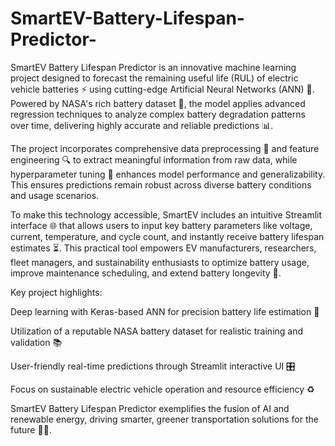 # SmartEV-Battery-Lifespan-Predictor-
SmartEV Battery Lifespan Predictor is an innovative machine learning project designed to forecast the remaining useful life (RUL) of electric vehicle batteries ⚡️ using cutting-edge Artificial Neural Networks (ANN) 🤖. Powered by NASA's rich battery dataset 🚀, the model applies advanced regression techniques to analyze complex battery degradation patterns over time, delivering highly accurate and reliable predictions 📊.

The project incorporates comprehensive data preprocessing 🧹 and feature engineering 🔍 to extract meaningful information from raw data, while hyperparameter tuning 🎯 enhances model performance and generalizability. This ensures predictions remain robust across diverse battery conditions and usage scenarios.

To make this technology accessible, SmartEV includes an intuitive Streamlit interface 🌐 that allows users to input key battery parameters like voltage, current, temperature, and cycle count, and instantly receive battery lifespan estimates ⏳. This practical tool empowers EV manufacturers, researchers, fleet managers, and sustainability enthusiasts to optimize battery usage, improve maintenance scheduling, and extend battery longevity 🌿.

Key project highlights:

Deep learning with Keras-based ANN for precision battery life estimation 🧠

Utilization of a reputable NASA battery dataset for realistic training and validation 📚

User-friendly real-time predictions through Streamlit interactive UI 🎛️

Focus on sustainable electric vehicle operation and resource efficiency ♻️

SmartEV Battery Lifespan Predictor exemplifies the fusion of AI and renewable energy, driving smarter, greener transportation solutions for the future 🚗💡.
